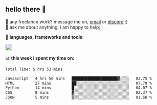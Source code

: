 ## hello there 👋

💼 any freelance work? message me on, [email](mailto:pierok420@gmail.com) or [discord](https://discord.com/users/577571414186393661/) :)\
💬 ask me about anything, i am happy to help;

🌸 **languages, frameworks and tools:**  

<img height="20" src="https://simpleskill.icons.workers.dev/svg/?i=javascript,typescript,node.js,html5,css3,react,next.js,kotlin,npm,docker,mysql,redis,mongodb">

📊 **this week i spent my time on:**
<!--START_SECTION:waka-->

```txt
Total Time: 5 hrs 53 mins

JavaScript   4 hrs 56 mins   ████████████████████▓░░░░   82.75 %
HTML         27 mins         ██░░░░░░░░░░░░░░░░░░░░░░░   07.79 %
Python       14 mins         █░░░░░░░░░░░░░░░░░░░░░░░░   04.07 %
CSS          8 mins          ▓░░░░░░░░░░░░░░░░░░░░░░░░   02.37 %
JSON         5 mins          ▒░░░░░░░░░░░░░░░░░░░░░░░░   01.58 %
```

<!--END_SECTION:waka-->
